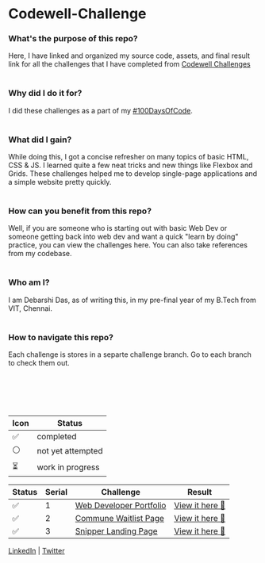 # Codewell-Challenge

### What's the purpose of this repo?  
Here, I have linked and organized my source code, assets, and final result link for all the challenges that I have completed from [Codewell Challenges](https://www.codewell.cc/challenges)<br><br>

### Why did I do it for?  
I did these challenges as a part of my [#100DaysOfCode](https://twitter.com/search?q=from%3A%20%40thedebarshidas%20%20%23100DaysOfCode&src=typed_query&f=top).<br><br>

### What did I gain?  
While doing this, I got a concise refresher on many topics of basic HTML, CSS & JS. I learned quite a few neat tricks and new things like Flexbox and Grids. These challenges helped me to develop single-page applications and a simple website pretty quickly.<br><br>

### How can you benefit from this repo?   
Well, if you are someone who is starting out with basic Web Dev or someone getting back into web dev and want a quick "learn by doing" practice, you can view the challenges here. You can also take references from my codebase.<br><br>

### Who am I?  
I am Debarshi Das, as of writing this, in my pre-final year of my B.Tech from VIT, Chennai.
<br><br>

### How to navigate this repo?  
Each challenge is stores in a separte challenge branch. Go to each branch to check them out.

<br><br><br><br> 
  

| Icon | Status |
---- | ----
✅ | completed
⚪ | not yet attempted
⏳ | work in progress

| Status | Serial | Challenge | Result |
---- | ---- | ---- | ---- 
✅ | 1 | [Web Developer Portfolio](https://www.codewell.cc/challenges/web-developer-portfolio--617d4897a383e41090a3e46f) | [View it here 📃](https://codewell-web-dev-portfolio.netlify.app) |
✅ | 2 | [Commune Waitlist Page](https://www.codewell.cc/challenges/commune-waitlist-page--608d9565747bad001532bd64) | [View it here 📃](https://codewell-commune-waitlistpage.netlify.app/) |
✅ | 3 | [Snipper Landing Page](https://www.codewell.cc/challenges/snipper-landing-page--608bbe67e0984a001540d79b) | [View it here 📃](https://snipper-landing-codewell.netlify.app/) |




[LinkedIn](https://www.linkedin.com/in/thedebarshidas/) | [Twitter](https://twitter.com/thedebarshidas)
